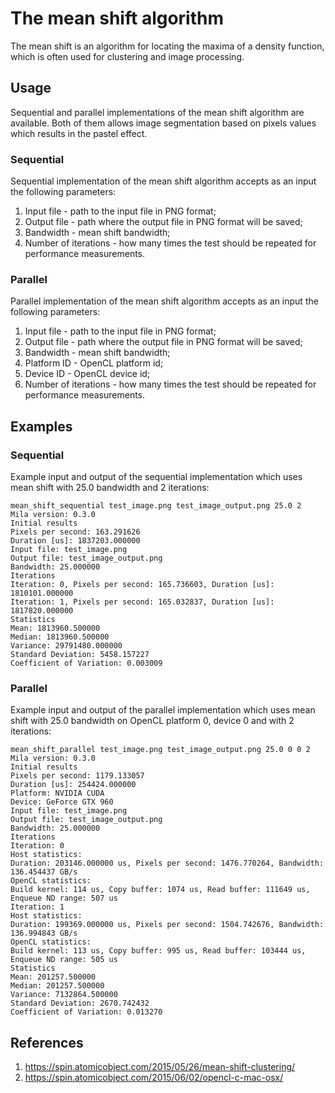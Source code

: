 # The mean shift algorithm
The mean shift is an algorithm for locating the maxima of a density function, which is often used for clustering and image processing.

## Usage
Sequential and parallel implementations of the mean shift algorithm are available. Both of them allows image segmentation based on pixels values which results in the pastel effect.

### Sequential
Sequential implementation of the mean shift algorithm accepts as an input the following parameters:

1. Input file - path to the input file in PNG format;
1. Output file - path where the output file in PNG format will be saved;
1. Bandwidth - mean shift bandwidth;
1. Number of iterations - how many times the test should be repeated for performance measurements.

### Parallel
Parallel implementation of the mean shift algorithm accepts as an input the following parameters:

1. Input file - path to the input file in PNG format;
1. Output file - path where the output file in PNG format will be saved;
1. Bandwidth - mean shift bandwidth;
1. Platform ID - OpenCL platform id;
1. Device ID - OpenCL device id;
1. Number of iterations - how many times the test should be repeated for performance measurements.

## Examples
### Sequential
Example input and output of the sequential implementation which uses mean shift with 25.0 bandwidth and 2 iterations:

    mean_shift_sequential test_image.png test_image_output.png 25.0 2
    Mila version: 0.3.0
    Initial results
    Pixels per second: 163.291626
    Duration [us]: 1837203.000000
    Input file: test_image.png
    Output file: test_image_output.png
    Bandwidth: 25.000000
    Iterations
    Iteration: 0, Pixels per second: 165.736603, Duration [us]: 1810101.000000
    Iteration: 1, Pixels per second: 165.032837, Duration [us]: 1817820.000000
    Statistics
    Mean: 1813960.500000
    Median: 1813960.500000
    Variance: 29791480.000000
    Standard Deviation: 5458.157227
    Coefficient of Variation: 0.003009

### Parallel
Example input and output of the parallel implementation which uses mean shift with 25.0 bandwidth on OpenCL platform 0, device 0 and with 2 iterations:

    mean_shift_parallel test_image.png test_image_output.png 25.0 0 0 2
    Mila version: 0.3.0
    Initial results
    Pixels per second: 1179.133057
    Duration [us]: 254424.000000
    Platform: NVIDIA CUDA
    Device: GeForce GTX 960
    Input file: test_image.png
    Output file: test_image_output.png
    Bandwidth: 25.000000
    Iterations
    Iteration: 0
    Host statistics:
    Duration: 203146.000000 us, Pixels per second: 1476.770264, Bandwidth: 136.454437 GB/s
    OpenCL statistics:
    Build kernel: 114 us, Copy buffer: 1074 us, Read buffer: 111649 us, Enqueue ND range: 507 us
    Iteration: 1
    Host statistics:
    Duration: 199369.000000 us, Pixels per second: 1504.742676, Bandwidth: 136.994843 GB/s
    OpenCL statistics:
    Build kernel: 113 us, Copy buffer: 995 us, Read buffer: 103444 us, Enqueue ND range: 505 us
    Statistics
    Mean: 201257.500000
    Median: 201257.500000
    Variance: 7132864.500000
    Standard Deviation: 2670.742432
    Coefficient of Variation: 0.013270

## References
1. https://spin.atomicobject.com/2015/05/26/mean-shift-clustering/
1. https://spin.atomicobject.com/2015/06/02/opencl-c-mac-osx/
